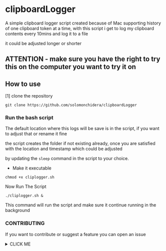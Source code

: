# clipboardLogger
A simple clipboard logger script created because of Mac supporting history of one clipboard token at a time, with this script i get to log my clipboard contents every 10mins and log it to a file

it could be adjusted longer or shorter

## ATTENTION - make sure you have the right to try this on the computer you want to try it on

## How to use
[1] clone the repository

```
git clone https://github.com/solomonchidera/clipboardLogger
```

### Run the bash script
The default location where this logs will be save is in the script, if you want to adjust that or rename it fine

the script creates the folder if not existing already, once you are satisfied with the location and timestamp which could be adjusted

by updating the ``sleep`` command in the script to your choice.

- Make it executable

```
chmod +x cliplogger.sh
```

Now Run The Script

```
./cliplogger.sh &
```

This command will run the script and make sure it continue running in the background

### CONTRIBUTING
If you want to contribute or suggest a feature you can open an issue 

<details>
<summary>CLICK ME</summary>
<p>Give it a star c'mon</p>
</details>


